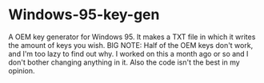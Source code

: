 # Windows-95-key-gen
A OEM key generator for Windows 95. It makes a TXT file in which it writes the amount of keys you wish.
BIG NOTE: Half of the OEM keys don't work, and I'm too lazy to find out why. I worked on this a month ago or so and I don't bother changing anything in it. Also the code isn't the best in my opinion.
